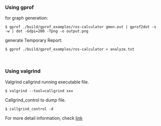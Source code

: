 ### Using gprof

for graph generation:

```shell
$ gprof ./build/gprof_examples/ros-calculator gmon.out | gprof2dot -s -w | dot -Gdpi=200 -Tpng -o output.png
```

generate Temporary Report:
```shell
$ gprof ./build/gprof_examples/ros-calculator > analyze.txt
```

<br>

### Using valgrind

Valgrind callgrind running executable file.

```shell
$ valgrind --tool=callgrind xxx 
```

Callgrind_control to dump file.

```shell
$ callgrind_control -d
```

For more detail information, check [link](https://cs.swan.ac.uk/~csoliver/ok-sat-library/internet_html/doc/doc/Valgrind/3.8.1/html/cl-manual.html)
